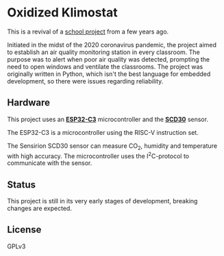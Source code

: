 # Oxidized Klimostat

This is a revival of a [school project](https://github.com/Klimostat) from a few years ago.

Initiated in the midst of the 2020 coronavirus pandemic, the project aimed to establish an air quality monitoring station in every classroom. The purpose  was to alert when poor air quality was detected, prompting the need to open windows and ventilate the classrooms. The project was originally written in Python, which isn't the best language for embedded development, so there were issues regarding reliability.

## Hardware

This project uses an **[ESP32-C3](https://www.espressif.com/en/products/socs/esp32-c3)** microcontroller and the **[SCD30](https://sensirion.com/products/catalog/SCD30)** sensor.

The ESP32-C3 is a microcontroller using the RISC-V instruction set.

The Sensirion SCD30 sensor can measure CO<sub>2</sub>, humidity and temperature with high accuracy. The microcontroller uses the I<sup>2</sup>C-protocol to communicate with the sensor.

## Status

This project is still in its very early stages of development, breaking changes are expected.

## License

GPLv3
